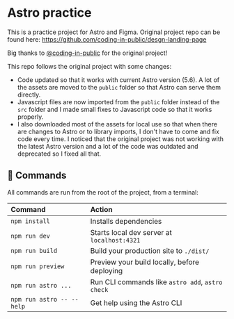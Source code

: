 # Astro practice

This is a practice project for Astro and Figma. Original project repo can be found here: https://github.com/coding-in-public/desgn-landing-page

Big thanks to [@coding-in-public](https://github.com/coding-in-public) for the original project!

This repo follows the original project with some changes:

- Code updated so that it works with current Astro version (5.6). A lot of the assets are moved to the `public` folder so that Astro can serve them directly.
- Javascript files are now imported from the `public` folder instead of the `src` folder and I made small fixes to Javascript code so that it works properly.
- I also downloaded most of the assets for local use so that when there are changes to Astro or to library imports, I don't have to come and fix code every time. I noticed that the original project was not working with the latest Astro version and a lot of the code was outdated and deprecated so I fixed all that.

## 🧞 Commands

All commands are run from the root of the project, from a terminal:

| Command                   | Action                                           |
| :------------------------ | :----------------------------------------------- |
| `npm install`             | Installs dependencies                            |
| `npm run dev`             | Starts local dev server at `localhost:4321`      |
| `npm run build`           | Build your production site to `./dist/`          |
| `npm run preview`         | Preview your build locally, before deploying     |
| `npm run astro ...`       | Run CLI commands like `astro add`, `astro check` |
| `npm run astro -- --help` | Get help using the Astro CLI                     |
